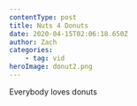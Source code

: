 ```yaml
---
contentType: post
title: Nuts 4 Donuts
date: 2020-04-15T02:06:18.650Z
author: Zach
categories:
	- tag: vid
heroImage: donut2.png
---
```

Everybody loves donuts